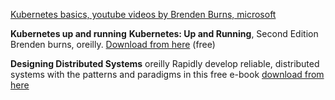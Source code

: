 [Kubernetes basics, youtube videos by Brenden Burns, microsoft](https://www.youtube.com/playlist?list=PLLasX02E8BPCrIhFrc_ZiINhbRkYMKdPT) 

**Kubernetes up and running**
**Kubernetes: Up and Running**, Second Edition
Brenden burns, oreilly. 
[Download from here](https://azure.microsoft.com/en-in/resources/kubernetes-up-and-running/) (free)

**Designing Distributed Systems**
oreilly
Rapidly develop reliable, distributed systems with the patterns and paradigms in this free e-book
[download from here](https://azure.microsoft.com/en-in/resources/designing-distributed-systems/)
